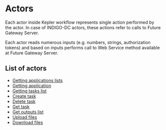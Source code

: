 # Actors

Each actor inside Kepler workflow represents single action performed by the actor. In case of INDIGO-DC actors, these actions refer to calls to Future Gateway Server.

Each actor reads numerous inputs (e.g. numbers, strings, authorization tokens) and based on inputs performs call to Web Service method available at Future Gateway Server.


## List of actors

* [Getting applications lists](actors/GetAllApplications.md)
* [Getting application](actors/GetApplication.md)
* [Getting tasks list](actors/GetAllTasks.md)
* [Create task](actors/CreateTask.md)
* [Delete task](actors/DeleteTask.md)
* [Get task](actors/GetTask.md)
* [Get outputs list](actors/GetOutputsList.md)
* [Upload files](actors/UploadFiles.md)
* [Download files](actors/DownloadFiles.md)

